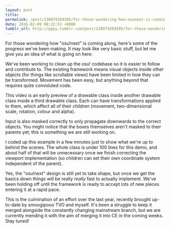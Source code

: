 ```yaml
---
layout: post
title: 
permalink: /post/138979369105/for-those-wondering-how-osunext-is-coming
date: 2016-02-09 08:22:51 +0000
tumblr_url: http://pppy.tumblr.com/post/138979369105/for-those-wondering-how-osunext-is-coming
---
```

For those wondering how "osu!next" is coming along, here's some of the progress we've been making. It may look like very basic stuff, but let me give you an idea of what is going on here:

We've been working to clean up the osu! codebase so it is easier to follow and contribute to. The existing framework means visual objects inside other objects (for things like scrollable views) have been limited in how they can be transformed. Movement has been easy, but anything beyond that requires quite convoluted code.

This video is an early preview of a drawable class inside another drawable class inside a third drawable class. Each can have transformations applied to them, which affect all of their children (movement, two-dimensional scale, rotation, colour and alpha).

Input is also masked correctly to only propagate downwards to the correct objects. You might notice that the boxes themselves aren't masked to their parents yet; this is something we are still working on.

I coded up this example in a few minutes just to show what we're up to behind the scenes. The whole class is under 100 lines for this demo, and about half of that will be unnecessary once we finish correcting the viewport implementation (so children can set their own coordinate system independent of the parent).

Yes, the "osu!next" design is still yet to take shape, but once we get the basics down things will be really *really* fast to actually implement. We've been holding off until the framework is ready to accept lots of new pieces entering it at a rapid pace.

This is the culmination of an effort over the last year, recently brought up-to-date by smoogipooo TVO and myself. It's been a struggle to keep it merged alongside the constantly changing mainstream branch, but we are currently mending it with the aim of merging it into CE in the coming weeks. Stay tuned!